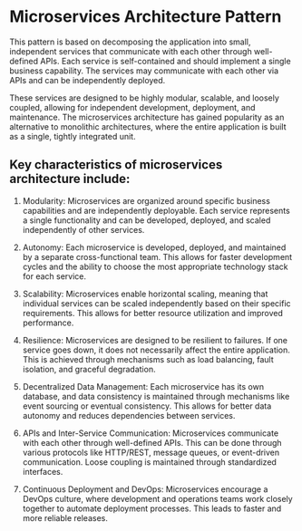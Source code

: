 # Microservices Architecture Pattern

This pattern is based on decomposing the application into small, independent services that communicate with each other through well-defined APIs.
Each service is self-contained and should implement a single business capability.
The services may communicate with each other via APIs and can be independently deployed.

These services are designed to be highly modular, scalable, and loosely coupled, allowing for independent development,
deployment, and maintenance. The microservices architecture has gained popularity as an alternative to monolithic architectures,
where the entire application is built as a single, tightly integrated unit.

## Key characteristics of microservices architecture include:

1. Modularity: Microservices are organized around specific business capabilities and are independently deployable.
Each service represents a single functionality and can be developed, deployed, and scaled independently of other services.

2. Autonomy: Each microservice is developed, deployed, and maintained by a separate cross-functional team.
This allows for faster development cycles and the ability to choose the most appropriate technology stack for each service.

3. Scalability: Microservices enable horizontal scaling, meaning that individual services can be scaled independently based on
their specific requirements. This allows for better resource utilization and improved performance.

4. Resilience: Microservices are designed to be resilient to failures. If one service goes down, it does not necessarily affect
the entire application. This is achieved through mechanisms such as load balancing, fault isolation, and graceful degradation.

5. Decentralized Data Management: Each microservice has its own database, and data consistency is maintained through mechanisms
like event sourcing or eventual consistency. This allows for better data autonomy and reduces dependencies between services.

6. APIs and Inter-Service Communication: Microservices communicate with each other through well-defined APIs.
This can be done through various protocols like HTTP/REST, message queues, or event-driven communication.
Loose coupling is maintained through standardized interfaces.

7. Continuous Deployment and DevOps: Microservices encourage a DevOps culture, where development and operations teams work
closely together to automate deployment processes. This leads to faster and more reliable releases.
